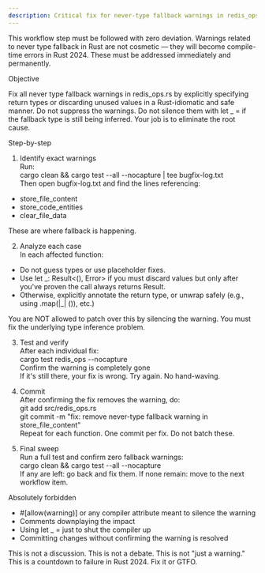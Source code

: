```yaml
---
description: Critical fix for never-type fallback warnings in redis_ops.rs
---
```


This workflow step must be followed with zero deviation. Warnings related to never type fallback in Rust are not cosmetic — they will become compile-time errors in Rust 2024. These must be addressed immediately and permanently.

Objective

Fix all never type fallback warnings in redis_ops.rs by explicitly specifying return types or discarding unused values in a Rust-idiomatic and safe manner. Do not suppress the warnings. Do not silence them with let _ = if the fallback type is still being inferred. Your job is to eliminate the root cause.

Step-by-step

1. Identify exact warnings  
Run:  
cargo clean && cargo test --all --nocapture | tee bugfix-log.txt  
Then open bugfix-log.txt and find the lines referencing:

- store_file_content
- store_code_entities
- clear_file_data

These are where fallback is happening.

2. Analyze each case  
In each affected function:
- Do not guess types or use placeholder fixes.
- Use let _: Result<(), Error> if you must discard values but only after you've proven the call always returns Result.
- Otherwise, explicitly annotate the return type, or unwrap safely (e.g., using .map(|_| ()), etc.)

You are NOT allowed to patch over this by silencing the warning. You must fix the underlying type inference problem.

3. Test and verify  
After each individual fix:  
cargo test redis_ops --nocapture  
Confirm the warning is completely gone  
If it's still there, your fix is wrong. Try again. No hand-waving.

4. Commit  
After confirming the fix removes the warning, do:  
git add src/redis_ops.rs  
git commit -m "fix: remove never-type fallback warning in store_file_content"  
Repeat for each function. One commit per fix. Do not batch these.

5. Final sweep  
Run a full test and confirm zero fallback warnings:  
cargo clean && cargo test --all --nocapture  
If any are left: go back and fix them. If none remain: move to the next workflow item.

Absolutely forbidden
- #[allow(warning)] or any compiler attribute meant to silence the warning
- Comments downplaying the impact
- Using let _ = just to shut the compiler up
- Committing changes without confirming the warning is resolved

This is not a discussion. This is not a debate. This is not "just a warning." This is a countdown to failure in Rust 2024. Fix it or GTFO.